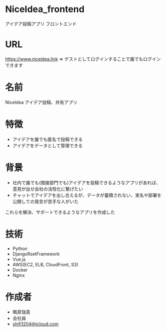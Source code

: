 # NiceIdea_frontend
アイデア投稿アプリ フロントエンド

# URL
https://www.niceidea.link
=> ゲストとしてログインすることで誰でもログインできます

# 名前
NiceIdea アイデア投稿、共有アプリ

# 特徴
- アイデアを誰でも匿名で投稿できる
- アイデアをデータとして管理できる

# 背景
- 社内で誰でも(間接部門でも)アイデアを投稿できるようなアプリがあれば、意見が出せ会社の活性化に繋げたい
- チャットでアイデアを出し合えるが、データが蓄積されない、実名や部署を公開しての発言が苦手な人がいた

これらを解決、サポートできるようなアプリを作成した

# 技術
* Python
* DjangoRsetFramework
* Vue.js
* AWS(EC2, ELB, CloudFront, S3)
* Docker
* Nginx
 
# 作成者 
* 鴫原瑞貴
* 会社員
* shifi1204@icloud.com
 
